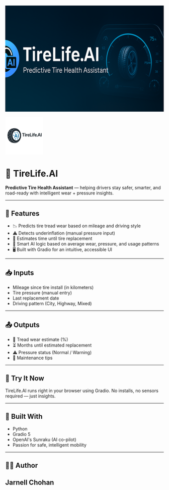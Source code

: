 ![TireLife.AI Banner](./assets/banner.png)

<img src="./assets/tirelife_logo.png" alt="TireLife.AI Logo" width="120"/>


# 🛞 TireLife.AI

**Predictive Tire Health Assistant** — helping drivers stay safer, smarter, and road-ready with intelligent wear + pressure insights.

---

## 🔧 Features

- 📉 Predicts tire tread wear based on mileage and driving style  
- ⚠️ Detects underinflation (manual pressure input)  
- 📅 Estimates time until tire replacement  
- 🧠 Smart AI logic based on average wear, pressure, and usage patterns  
- 🖥️ Built with Gradio for an intuitive, accessible UI  

---

## 📥 Inputs

- Mileage since tire install (in kilometers)  
- Tire pressure (manual entry)  
- Last replacement date  
- Driving pattern (City, Highway, Mixed)  

---

## 📤 Outputs

- 🛞 Tread wear estimate (%)  
- ⏳ Months until estimated replacement  
- ⚠️ Pressure status (Normal / Warning)  
- 🔁 Maintenance tips  

---

## 🚀 Try It Now

TireLife.AI runs right in your browser using Gradio. No installs, no sensors required — just insights.

---

## 🧠 Built With

- Python  
- Gradio 5  
- OpenAI's Sunraku (AI co-pilot)  
- Passion for safe, intelligent mobility  

---

## 👨‍💻 Author

**Jarnell Chohan**  
---
